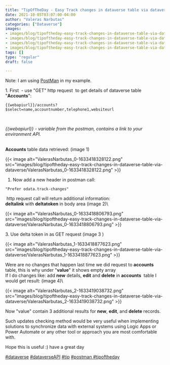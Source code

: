 ```yaml
---
title: "TipOfTheDay - Easy Track changes in dataverse table via dataverse API"
date: 2021-10-05T03:07:00-04:00
author: "Valeras Narbutas"
categories: ["Dataverse"]
images:
- images/blog/tipoftheday-easy-track-changes-in-dataverse-table-via-dataverse/ValerasNarbutas_0-1633418328122.png
- images/blog/tipoftheday-easy-track-changes-in-dataverse-table-via-dataverse/ValerasNarbutas_0-1633418806793.png
- images/blog/tipoftheday-easy-track-changes-in-dataverse-table-via-dataverse/ValerasNarbutas_1-1633418877623.png
- images/blog/tipoftheday-easy-track-changes-in-dataverse-table-via-dataverse/ValerasNarbutas_2-1633419038732.png
tags: []
type: "regular"
draft: false

---
```


Note: I am using [PostMan](https://www.postman.com/downloads/) in my
example. 

1\. First  - use \"GET\" http request  to get details of dataverse table
\"**Accounts**\": 
 

``` {.lia-code-sample .language-markup}
{{webapiurl}}/accounts?$select=name,accountnumber,telephone1,websiteurl
```
 

*{{webapiurl}} - variable from the postman, contains a link to your
environment API.*

\
**Accounts** table data retrieved: (image 1)

{{< image alt="ValerasNarbutas_0-1633418328122.png" src="images/blog/tipoftheday-easy-track-changes-in-dataverse-table-via-dataverse/ValerasNarbutas_0-1633418328122.png" >}}

1. Now add a new header in postman call:
``` {.lia-code-sample .language-markup}
"Prefer odata.track-changes"
```
 http request call will return additional information:\
**deltalink** with **deltatoken** in body area (image 2)\

{{< image alt="ValerasNarbutas_0-1633418806793.png" src="images/blog/tipoftheday-easy-track-changes-in-dataverse-table-via-dataverse/ValerasNarbutas_0-1633418806793.png" >}}

3\. Use delta token in as GET request (image 3 )

{{< image alt="ValerasNarbutas_1-1633418877623.png" src="images/blog/tipoftheday-easy-track-changes-in-dataverse-table-via-dataverse/ValerasNarbutas_1-1633418877623.png" >}}

Were are no changes that happen last time we did
request to **accounts** table, this is why under \"**value**\" it shows
empty array\
If I do changes like: add **new** details, **edit** and **delete** in
**accounts**  table I would get result: (image 4)\

{{< image alt="ValerasNarbutas_2-1633419038732.png" src="images/blog/tipoftheday-easy-track-changes-in-dataverse-table-via-dataverse/ValerasNarbutas_2-1633419038732.png" >}}

Now \"value\" contain 3 additional results for **new**, **edit**, and
**delete** records.

Such updates checking method would be very useful when implementing
solutions to synchronize data with external systems using Logic Apps or
Power Automate or any other tool or approach you are most comfortable
with.

Hope this is useful :) have a great day

[#dataverse](https://web.yammer.com/main/search/threads?search=%23dataverse)
[#dataverseAPI](https://web.yammer.com/main/search/threads?search=%23dataverseAPI)
[#tip](https://web.yammer.com/main/search/threads?search=%23tip)
[#postman ](https://web.yammer.com/main/search/threads?search=%23postman)[#tipoftheday](https://web.yammer.com/main/search/threads?search=%23postman)

